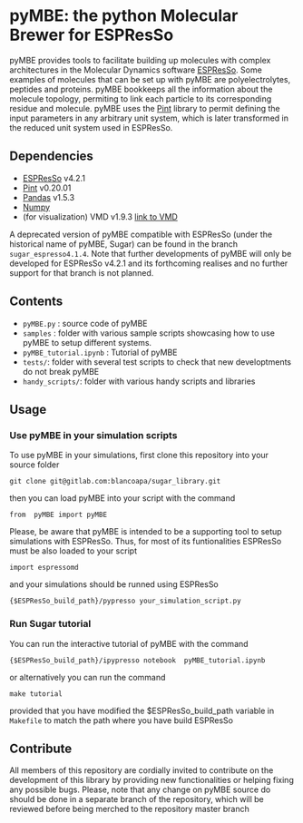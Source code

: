 # pyMBE: the python Molecular Brewer for ESPResSo 

pyMBE provides tools to facilitate building up molecules with complex architectures in the Molecular Dynamics software [ESPResSo](https://espressomd.org/wordpress/). Some examples of molecules that can be set up with pyMBE are polyelectrolytes, peptides and proteins. pyMBE bookkeeps all the information about the molecule topology, permiting to link each particle to its corresponding residue and molecule. pyMBE uses the [Pint](https://pint.readthedocs.io/en/stable/) library to permit defining the input parameters in any arbitrary unit system, which is later transformed in the reduced unit system used in  ESPResSo.

## Dependencies

- [ESPResSo](https://espressomd.org/wordpress/) v4.2.1 
- [Pint](https://pint.readthedocs.io/en/stable/) v0.20.01 
- [Pandas](https://pandas.pydata.org/) v1.5.3
- [Numpy](https://numpy.org/)
- (for visualization) VMD v1.9.3 [link to VMD](https://www.ks.uiuc.edu/Research/vmd/)

A deprecated version of pyMBE compatible with ESPResSo (under the historical name of pyMBE, Sugar)  can be found in the branch `sugar_espresso4.1.4`. Note that further developments of pyMBE will only be developed for ESPResSo v4.2.1 and its forthcoming realises and no further support for that branch is not planned. 

## Contents

- `pyMBE.py` : source code of pyMBE
- `samples` : folder with various sample scripts showcasing how to use pyMBE to setup different systems.
- `pyMBE_tutorial.ipynb` : Tutorial of pyMBE
- `tests/`: folder with several test scripts to check that new developtments do not break pyMBE
- `handy_scripts/`: folder with various handy scripts and libraries

## Usage

### Use pyMBE in your simulation scripts 

To use pyMBE in your simulations, first clone this repository into your source folder

`git clone git@gitlab.com:blancoapa/sugar_library.git`

then you can load pyMBE into your script with the command

`from  pyMBE import pyMBE`

Please, be aware that pyMBE is intended to be a supporting tool to setup simulations with ESPResSo. Thus, for most of its funtionalities ESPResSo must be also loaded to your script

`import espressomd`

and your simulations should be runned using ESPResSo

`{$ESPResSo_build_path}/pypresso your_simulation_script.py`

### Run Sugar tutorial

You can run the interactive tutorial of pyMBE with the command

`{$ESPResSo_build_path}/ipypresso notebook  pyMBE_tutorial.ipynb`

or alternatively you can run the command

`make tutorial`

provided that you have modified the $ESPResSo_build_path variable in `Makefile` to match the path where you have build ESPResSo

## Contribute

All members of this repository are cordially invited to contribute on the development of this library by providing new functionalities 
or helping fixing any possible bugs. Please, note that any change on pyMBE source do should be done in a separate branch of the repository, which will be reviewed before being merched to the repository master branch



